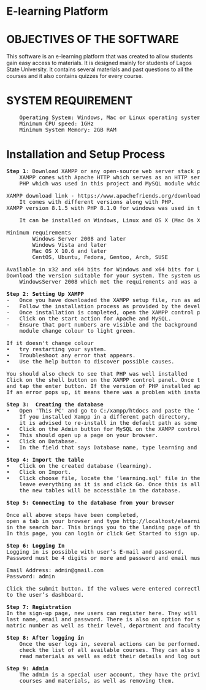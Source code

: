 # E-learning Platform

# OBJECTIVES OF THE SOFTWARE
This software is an e-learning platform that was created to allow students gain easy access to materials. It is designed mainly for students of Lagos State University. It contains several materials and past questions to all the courses and it also contains quizzes for every course.

# SYSTEM REQUIREMENT
<pre>
	Operating System: Windows, Mac or Linux operating system
	Minimum CPU speed: 1GHz
	Minimum System Memory: 2GB RAM
</pre>

# Installation and Setup Process
<pre>
<b>Step 1</b>: Download XAMPP or any open-source web server stack package. 
	XAMPP comes with Apache HTTP which serves as an HTTP server, Interpreters for scripts written in 
	PHP which was used in this project and MySQL module which will be used for the database creation.
	
XAMPP download link - https://www.apachefriends.org/download.html
	It comes with different versions along with PHP.
XAMPP version 8.1.5 with PHP 8.1.0 for windows was used in the development of the project.

	It can be installed on Windows, Linux and OS X (Mac Os X)
 	
Minimum requirements
		Windows Server 2008 and later
		Windows Vista and later
		Mac OS X 10.6 and later
		CentOS, Ubuntu, Fedora, Gentoo, Arch, SUSE
		
Available in x32 and x64 bits for Windows and x64 bits for Linux and MacOS.
Download the version suitable for your system. The system used for the development of this project had 
	WindowsServer 2008 which met the requirements and was a x64 bit machine.

<b>Step 2: Setting Up XAMPP</b>
- 	Once you have downloaded the XAMPP setup file, run as administrator. 
- 	Follow the installation process as provided by the developers.
-	Once installation is completed, open the XAMPP control panel. 
-	Click on the start action for Apache and MySQL. 
-	Ensure that port numbers are visible and the background colour for both Apache and MySQL 
	module change colour to light green. 
		
If it doesn't change colour
•	try restarting your system.
•	Troubleshoot any error that appears.
•	Use the help button to discover possible causes. 
		
You should also check to see that PHP was well installed
Click on the shell button on the XAMPP control panel. Once the shell application opens up, type 'php -v' 
and tap the enter button. If the version of PHP installed appears, then installation was successful. 
If an error pops up, it means there was a problem with installation and it will have to be re-installed.

<b>Step 3:  Creating the database</b>
•	Open 'This PC' and go to C:/xampp/htdocs and paste the ‘elearning’ folder here. 
	If you installed Xampp in a different path directory, 
	it is advised to re-install in the default path as some features might not work.
•	Click on the Admin button for MySQL on the XAMPP control panel, 
•	This should open up a page on your browser.
•	Click on Database.
•	In the field that says Database name, type learning and click create.
	
<b>Step 4: Import the table</b>
•	Click on the created database (learning).
•	Click on Import. 
•	Click choose file, locate the ‘learning.sql' file in the database folder and select it, 
	leave everything as it is and click Go. Once this is all done, 
	the new tables will be accessible in the database.

<b>Step 5: Connecting to the database from your browser</b>

Once all above steps have been completed, 
open a tab in your browser and type http://localhost/elearning/index.html 
in the search bar. This brings you to the landing page of the web site. 
In this page, you can login or click Get Started to sign up.

<b>Step 6: Logging In</b>
Logging in is possible with user’s E-mail and password.
Password must be 4 digits or more and password and email must be for the same account.

Email Address: admin@gmail.com
Password: admin

Click the submit button. If the values were entered correctly, it redirects the page 
to the user’s dashboard.

<b>Step 7: Registration</b>
In the sign-up page, new users can register here. They will be required to input their first name, 
last name, email and password. There is also an option for students where students can input their 
matric number as well as their level, department and faculty.	

<b>Step 8: After logging in</b>
	Once the user logs in, several actions can be performed. They can enrol for a course, 
	check the list of all available courses. They can also search for a course, download and 
	read materials as well as edit their details and log out.
	
<b>Step 9: Admin</b>
	The admin is a special user account, they have the privilege of removing users, adding 
	courses and materials, as well as removing them.
</pre>
